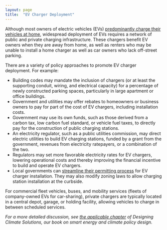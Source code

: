 ```yaml
---
layout: page
title:  "EV Charger Deployment"
---
```

Although most owners of electric vehicles (EVs) [predominantly charge their vehicles at home](https://www.nrel.gov/docs/fy17osti/69031.pdf), widespread deployment of EVs requires a network of public and private charging infrastructure.  These chargers benefit EV owners when they are away from home, as well as renters who may be unable to install a home charger as well as car owners who lack off-street parking.

There are a variety of policy approaches to promote EV charger deployment.  For example:

* Building codes may mandate the inclusion of chargers (or at least the supporting conduit, wiring, and electrical capacity) for a percentage of newly constructed parking spaces, particularly in large apartment or office buildings.
* Government and utilities may offer rebates to homeowners or business owners to pay for part of the cost of EV chargers, including installation costs.
* Government may use its own funds, such as those derived from a carbon tax, low carbon fuel standard, or vehicle fuel taxes, to directly pay for the construction of public charging stations.
* An electricity regulator, such as a public utilities commission, may direct electric utilities to build EV charging stations, funded by a grant from the government, revenues from electricity ratepayers, or a combination of the two.
* Regulators may set more favorable electricity rates for EV chargers, lowering operational costs and thereby improving the financial incentive to build and operate EV chargers.
* Local governments can [streamline their permitting process](http://businessportal.ca.gov/wp-content/uploads/2019/07/GoBIZ-EVCharging-Guidebook.pdf) for EV charger installation.  They may also modify zoning laws to allow charging station installation at the curbside.

For commercial fleet vehicles, buses, and mobility services (fleets of company-owned EVs for car-sharing), private chargers are typically located in a central depot, garage, or holding facility, allowing vehicles to charge in between scheduled services.

*For a more detailed discussion, see [the applicable chapter](https://www.energypolicy.solutions/policies/electric-vehicle-policies/) of Designing Climate Solutions, our book on smart energy and climate policy design.*